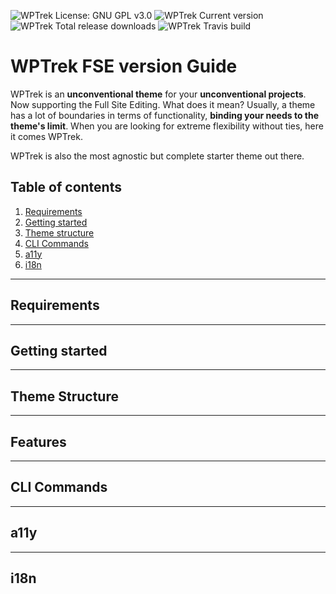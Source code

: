 ![WPTrek License: GNU GPL v3.0](https://img.shields.io/github/license/GiovanniRiefolo/WPTrek-FSE)
![WPTrek Current version](https://img.shields.io/github/v/release/GiovanniRiefolo/WPTrek-FSE)
![WPTrek Total release downloads](https://img.shields.io/github/downloads/GiovanniRiefolo/WPTrek-FSE/total)
![WPTrek Travis build](https://img.shields.io/travis/com/GiovanniRiefolo/WPTrek-FSE)


# WPTrek FSE version Guide
WPTrek is an **unconventional theme** for your **unconventional projects**. Now supporting the Full Site Editing.
What does it mean? Usually, a theme has a lot of boundaries in terms of functionality, **binding your needs to the theme's limit**.
When you are looking for extreme flexibility without ties, here it comes WPTrek.

WPTrek is also the most agnostic but complete starter theme out there. 

## Table of contents
1. [Requirements](#requirements)
2. [Getting started](#getting-started)
3. [Theme structure](#theme-structure)
4. [CLI Commands](#cli-commands)
4. [a11y](#a11y)
5. [i18n](#i18n)

---
## Requirements

---
## Getting started

---
## Theme Structure

---
## Features

---
## CLI Commands

---
## a11y

---
## i18n